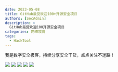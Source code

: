 ```yaml
---
date: 2023-05-08
title: GitHub最受欢迎100+开源安全项目
authors: [SecAdmin]
description: >
  GitHub最受欢迎100开源安全项目
categories: 网络攻防
tags:
  - HackTool
---
```


我是数字安全极客，持续分享安全干货，点点关注不迷路！

![](Open-Source-Security-Index_split_1.png)
![](Open-Source-Security-Index_split_2.png)
![](Open-Source-Security-Index_split_3.png)
![](Open-Source-Security-Index_split_4.png)
![](Open-Source-Security-Index_split_5.png)
